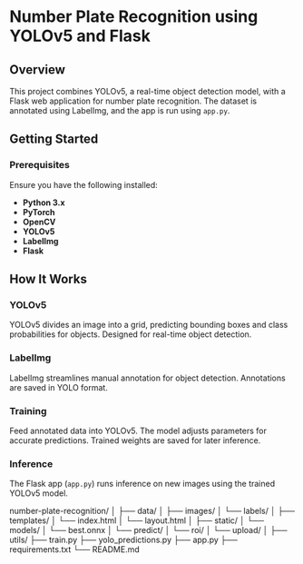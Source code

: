 # Number Plate Recognition using YOLOv5 and Flask

## Overview

This project combines YOLOv5, a real-time object detection model, with a Flask web application for number plate recognition. The dataset is annotated using LabelImg, and the app is run using `app.py`.

## Getting Started

### Prerequisites

Ensure you have the following installed:

- **Python 3.x**
- **PyTorch**
- **OpenCV**
- **YOLOv5**
- **LabelImg**
- **Flask**


## How It Works

### YOLOv5

YOLOv5 divides an image into a grid, predicting bounding boxes and class probabilities for objects. Designed for real-time object detection.

### LabelImg

LabelImg streamlines manual annotation for object detection. Annotations are saved in YOLO format.

### Training

Feed annotated data into YOLOv5. The model adjusts parameters for accurate predictions. Trained weights are saved for later inference.

### Inference

The Flask app (`app.py`) runs inference on new images using the trained YOLOv5 model.

number-plate-recognition/
│
├── data/
│   ├── images/
│   └── labels/
│
├── templates/
│   └── index.html
│   └── layout.html
│
├── static/
│   └── models/
│            └── best.onnx
│   └── predict/
│   └── roi/
│   └── upload/
│
├── utils/
├── train.py
├── yolo_predictions.py
├── app.py
├── requirements.txt
└── README.md


